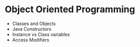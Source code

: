# Object Oriented Programming
- Classes and Objects
- Java Constructors
- Instance vs Class variables
- Access Modifiers